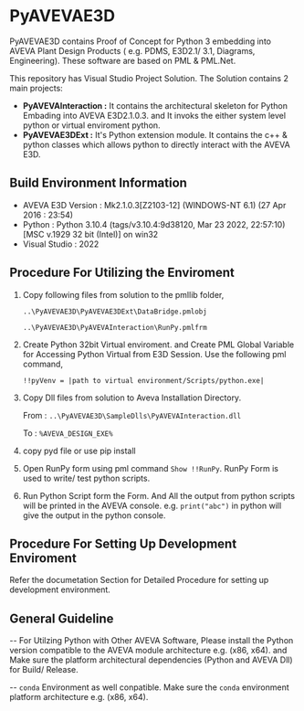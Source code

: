 # PyAVEVAE3D

PyAVEVAE3D contains Proof of Concept for Python 3 embedding into AVEVA Plant Design Products ( e.g. PDMS, E3D2.1/ 3.1, Diagrams, Engineering). These software are based on PML &amp; PML.Net.

This repository has Visual Studio Project Solution. The Solution contains 2 main projects:

- **PyAVEVAInteraction :** It contains the architectural skeleton for Python Embading into AVEVA E3D2.1.0.3. and It invoks the either system level python or virtual enviroment python.
- **PyAVEVAE3DExt :** It's Python extension module. It contains the c++ & python classes which allows python to directly interact with the AVEVA E3D.

## Build Environment Information

- AVEVA E3D Version : Mk2.1.0.3[Z2103-12]  (WINDOWS-NT 6.1)  (27 Apr 2016 : 23:54)
- Python : Python 3.10.4 (tags/v3.10.4:9d38120, Mar 23 2022, 22:57:10) [MSC v.1929 32 bit (Intel)] on win32
- Visual Studio : 2022

## Procedure For Utilizing the Enviroment

1.  Copy following files from solution to the pmllib folder,

    ```..\PyAVEVAE3D\PyAVEVAE3DExt\DataBridge.pmlobj```

    ```..\PyAVEVAE3D\PyAVEVAInteraction\RunPy.pmlfrm```
    
2. Create Python 32bit Virtual enviroment. and Create PML Global Variable for Accessing Python Virtual from E3D Session. Use the following pml command,
    
    ```
    !!pyVenv = |path to virtual environment/Scripts/python.exe|
    ```

3. Copy Dll files from solution to Aveva Installation Directory.

    From : ```..\PyAVEVAE3D\SampleDlls\PyAVEVAInteraction.dll```

    To : ```%AVEVA_DESIGN_EXE%```

4. copy pyd file or use pip install

5. Open RunPy form using pml command ```Show !!RunPy```. RunPy Form is used to write/ test python scripts.

6. Run Python Script form the Form. And All the output from python scripts will be printed in the AVEVA console. e.g. ```print("abc")``` in python will give the output in the python console.

## Procedure For Setting Up Development Enviroment

Refer the documetation Section for Detailed Procedure for setting up development environment.

## General Guideline

-- For Utilzing Python with Other AVEVA Software, Please install the Python version compatible to the AVEVA module architecture e.g. (x86, x64). and Make sure the platform architectural dependencies (Python and AVEVA Dll) for Build/ Release.

-- ```conda``` Environment as well conpatible. Make sure the ```conda``` environment platform architecture e.g. (x86, x64).